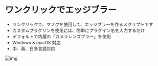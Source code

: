 # ワンクリックでエッジブラー

- ワンクリックで、マスクを使用して、エッジブラーを作るスクリプトです
- カスタムプラグリンを使用には、簡単にプラグイン名を入力するだけ
- デフォルトで内蔵の「カメラレンズブラー」を使用
- Windows & macOS 対応
- 中、英、日多言語対応

![img](https://github.com/ChenxingM/One-Click-Edge-Blur/blob/main/screenshots/sc.png) 
